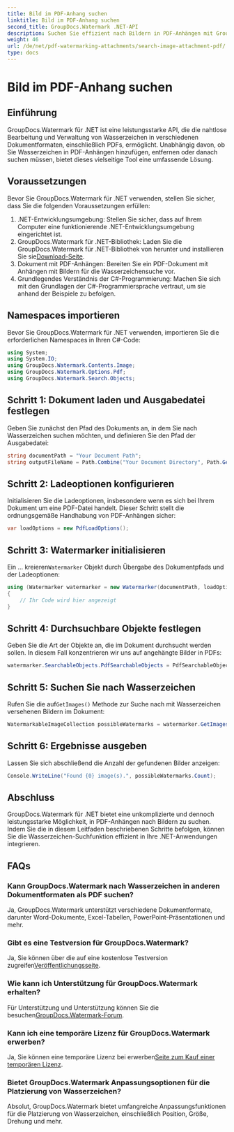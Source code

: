 ```yaml
---
title: Bild im PDF-Anhang suchen
linktitle: Bild im PDF-Anhang suchen
second_title: GroupDocs.Watermark .NET-API
description: Suchen Sie effizient nach Bildern in PDF-Anhängen mit GroupDocs.Watermark für .NET. Vereinfachen Sie mühelos Ihren Wasserzeichenverwaltungsprozess.
weight: 46
url: /de/net/pdf-watermarking-attachments/search-image-attachment-pdf/
type: docs
---
```

# Bild im PDF-Anhang suchen

## Einführung
GroupDocs.Watermark für .NET ist eine leistungsstarke API, die die nahtlose Bearbeitung und Verwaltung von Wasserzeichen in verschiedenen Dokumentformaten, einschließlich PDFs, ermöglicht. Unabhängig davon, ob Sie Wasserzeichen in PDF-Anhängen hinzufügen, entfernen oder danach suchen müssen, bietet dieses vielseitige Tool eine umfassende Lösung.
## Voraussetzungen
Bevor Sie GroupDocs.Watermark für .NET verwenden, stellen Sie sicher, dass Sie die folgenden Voraussetzungen erfüllen:
1. .NET-Entwicklungsumgebung: Stellen Sie sicher, dass auf Ihrem Computer eine funktionierende .NET-Entwicklungsumgebung eingerichtet ist.
2.  GroupDocs.Watermark für .NET-Bibliothek: Laden Sie die GroupDocs.Watermark für .NET-Bibliothek von herunter und installieren Sie sie[Download-Seite](https://releases.groupdocs.com/Watermark/net/).
3. Dokument mit PDF-Anhängen: Bereiten Sie ein PDF-Dokument mit Anhängen mit Bildern für die Wasserzeichensuche vor.
4. Grundlegendes Verständnis der C#-Programmierung: Machen Sie sich mit den Grundlagen der C#-Programmiersprache vertraut, um sie anhand der Beispiele zu befolgen.

## Namespaces importieren
Bevor Sie GroupDocs.Watermark für .NET verwenden, importieren Sie die erforderlichen Namespaces in Ihren C#-Code:
```csharp
using System;
using System.IO;
using GroupDocs.Watermark.Contents.Image;
using GroupDocs.Watermark.Options.Pdf;
using GroupDocs.Watermark.Search.Objects;
```
## Schritt 1: Dokument laden und Ausgabedatei festlegen
Geben Sie zunächst den Pfad des Dokuments an, in dem Sie nach Wasserzeichen suchen möchten, und definieren Sie den Pfad der Ausgabedatei:
```csharp
string documentPath = "Your Document Path";
string outputFileName = Path.Combine("Your Document Directory", Path.GetFileName(documentPath));
```
## Schritt 2: Ladeoptionen konfigurieren
Initialisieren Sie die Ladeoptionen, insbesondere wenn es sich bei Ihrem Dokument um eine PDF-Datei handelt. Dieser Schritt stellt die ordnungsgemäße Handhabung von PDF-Anhängen sicher:
```csharp
var loadOptions = new PdfLoadOptions();
```
## Schritt 3: Watermarker initialisieren
 Ein ... kreieren`Watermarker` Objekt durch Übergabe des Dokumentpfads und der Ladeoptionen:
```csharp
using (Watermarker watermarker = new Watermarker(documentPath, loadOptions))
{
    // Ihr Code wird hier angezeigt
}
```
## Schritt 4: Durchsuchbare Objekte festlegen
Geben Sie die Art der Objekte an, die im Dokument durchsucht werden sollen. In diesem Fall konzentrieren wir uns auf angehängte Bilder in PDFs:
```csharp
watermarker.SearchableObjects.PdfSearchableObjects = PdfSearchableObjects.AttachedImages;
```
## Schritt 5: Suchen Sie nach Wasserzeichen
 Rufen Sie die auf`GetImages()` Methode zur Suche nach mit Wasserzeichen versehenen Bildern im Dokument:
```csharp
WatermarkableImageCollection possibleWatermarks = watermarker.GetImages();
```
## Schritt 6: Ergebnisse ausgeben
Lassen Sie sich abschließend die Anzahl der gefundenen Bilder anzeigen:
```csharp
Console.WriteLine("Found {0} image(s).", possibleWatermarks.Count);
```

## Abschluss
GroupDocs.Watermark für .NET bietet eine unkomplizierte und dennoch leistungsstarke Möglichkeit, in PDF-Anhängen nach Bildern zu suchen. Indem Sie die in diesem Leitfaden beschriebenen Schritte befolgen, können Sie die Wasserzeichen-Suchfunktion effizient in Ihre .NET-Anwendungen integrieren.
## FAQs
### Kann GroupDocs.Watermark nach Wasserzeichen in anderen Dokumentformaten als PDF suchen?
Ja, GroupDocs.Watermark unterstützt verschiedene Dokumentformate, darunter Word-Dokumente, Excel-Tabellen, PowerPoint-Präsentationen und mehr.
### Gibt es eine Testversion für GroupDocs.Watermark?
 Ja, Sie können über die auf eine kostenlose Testversion zugreifen[Veröffentlichungsseite](https://releases.groupdocs.com/).
### Wie kann ich Unterstützung für GroupDocs.Watermark erhalten?
 Für Unterstützung und Unterstützung können Sie die besuchen[GroupDocs.Watermark-Forum](https://forum.groupdocs.com/c/watermark/19).
### Kann ich eine temporäre Lizenz für GroupDocs.Watermark erwerben?
 Ja, Sie können eine temporäre Lizenz bei erwerben[Seite zum Kauf einer temporären Lizenz](https://purchase.groupdocs.com/temporary-license/).
### Bietet GroupDocs.Watermark Anpassungsoptionen für die Platzierung von Wasserzeichen?
Absolut, GroupDocs.Watermark bietet umfangreiche Anpassungsfunktionen für die Platzierung von Wasserzeichen, einschließlich Position, Größe, Drehung und mehr.
